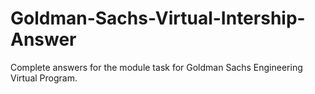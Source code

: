 # Goldman-Sachs-Virtual-Intership-Answer
Complete answers for the module task for Goldman Sachs Engineering Virtual Program.

